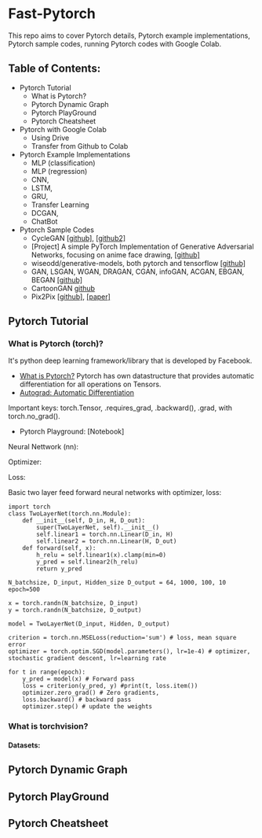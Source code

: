 # Fast-Pytorch

This repo aims to cover Pytorch details, Pytorch example implementations, Pytorch sample codes, running Pytorch codes with Google Colab.

## Table of Contents:
- Pytorch Tutorial
  - What is Pytorch?
  - Pytorch Dynamic Graph
  - Pytorch PlayGround
  - Pytorch Cheatsheet
- Pytorch with Google Colab
  - Using Drive
  - Transfer from Github to Colab
- Pytorch Example Implementations
  - MLP (classification)
  - MLP (regression)
  - CNN, 
  - LSTM, 
  - GRU,
  - Transfer Learning
  - DCGAN, 
  - ChatBot
- Pytorch Sample Codes
  - CycleGAN [[github]](https://github.com/junyanz/pytorch-CycleGAN-and-pix2pix), [[github2]](https://github.com/znxlwm/pytorch-CycleGAN)
  - [Project] A simple PyTorch Implementation of Generative Adversarial Networks, focusing on anime face drawing, [[github]](https://github.com/jayleicn/animeGAN)
  - wiseodd/generative-models, both pytorch and tensorflow [[github]](https://github.com/wiseodd/generative-models)
  - GAN, LSGAN, WGAN, DRAGAN, CGAN, infoGAN, ACGAN, EBGAN, BEGAN [[github]](https://github.com/znxlwm/pytorch-generative-model-collections)
  - CartoonGAN [github](https://github.com/znxlwm/pytorch-CartoonGAN)
  - Pix2Pix [[github]](https://github.com/znxlwm/pytorch-pix2pix), [[paper]]()
  
## Pytorch Tutorial

### What is Pytorch (torch)?
It's python deep learning framework/library that is developed by Facebook. 
 - [What is Pytorch?](https://pytorch.org/tutorials/beginner/deep_learning_60min_blitz.html)
Pytorch has own datastructure that provides automatic differentiation for all operations on Tensors. 
 - [Autograd: Automatic Differentiation](https://pytorch.org/tutorials/beginner/blitz/autograd_tutorial.html#sphx-glr-beginner-blitz-autograd-tutorial-py)
 
Important keys: torch.Tensor, .requires_grad, .backward(), .grad, with torch.no_grad().
- Pytorch Playground: [Notebook]

Neural Nettwork (nn):

Optimizer:

Loss:

Basic two layer feed forward neural networks with optimizer, loss:
```
import torch
class TwoLayerNet(torch.nn.Module):
    def __init__(self, D_in, H, D_out):
        super(TwoLayerNet, self).__init__()
        self.linear1 = torch.nn.Linear(D_in, H)
        self.linear2 = torch.nn.Linear(H, D_out)
    def forward(self, x):
        h_relu = self.linear1(x).clamp(min=0)
        y_pred = self.linear2(h_relu)
        return y_pred
        
N_batchsize, D_input, Hidden_size D_output = 64, 1000, 100, 10
epoch=500

x = torch.randn(N_batchsize, D_input)
y = torch.randn(N_batchsize, D_output)

model = TwoLayerNet(D_input, Hidden, D_output)

criterion = torch.nn.MSELoss(reduction='sum') # loss, mean square error 
optimizer = torch.optim.SGD(model.parameters(), lr=1e-4) # optimizer, stochastic gradient descent, lr=learning rate

for t in range(epoch):
    y_pred = model(x) # Forward pass
    loss = criterion(y_pred, y) #print(t, loss.item())
    optimizer.zero_grad() # Zero gradients,
    loss.backward() # backward pass
    optimizer.step() # update the weights
``` 
 ### What is torchvision?
 
 #### Datasets:

  ## Pytorch Dynamic Graph
  ## Pytorch PlayGround
  ## Pytorch Cheatsheet
